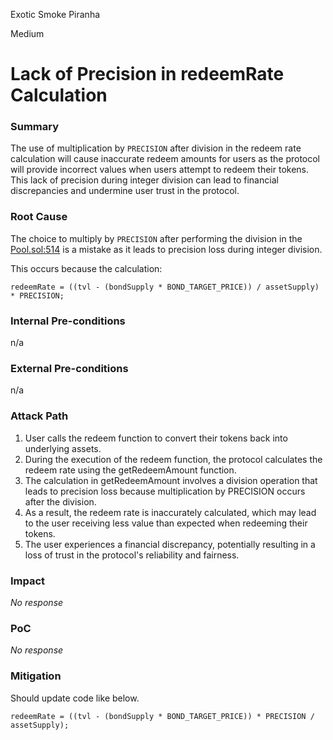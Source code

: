 Exotic Smoke Piranha

Medium

# Lack of Precision in redeemRate Calculation

### Summary

The use of multiplication by ```PRECISION``` after division in the redeem rate calculation will cause inaccurate redeem amounts for users as the protocol will provide incorrect values when users attempt to redeem their tokens. 
This lack of precision during integer division can lead to financial discrepancies and undermine user trust in the protocol.


### Root Cause

The choice to multiply by ```PRECISION``` after performing the division in the [Pool.sol:514](https://github.com/sherlock-audit/2024-12-plaza-finance/blob/main/plaza-evm/src/Pool.sol#L514) is a mistake as it leads to precision loss during integer division. 

This occurs because the calculation:
```solidity
redeemRate = ((tvl - (bondSupply * BOND_TARGET_PRICE)) / assetSupply) * PRECISION;
```

### Internal Pre-conditions

n/a

### External Pre-conditions

n/a

### Attack Path

1. User calls the redeem function to convert their tokens back into underlying assets.
2. During the execution of the redeem function, the protocol calculates the redeem rate using the getRedeemAmount function.
3. The calculation in getRedeemAmount involves a division operation that leads to precision loss because multiplication by PRECISION occurs after the division.
4. As a result, the redeem rate is inaccurately calculated, which may lead to the user receiving less value than expected when redeeming their tokens.
5. The user experiences a financial discrepancy, potentially resulting in a loss of trust in the protocol's reliability and fairness.

### Impact

_No response_

### PoC

_No response_

### Mitigation

Should update code like below.

```solidity
redeemRate = ((tvl - (bondSupply * BOND_TARGET_PRICE)) * PRECISION / assetSupply);
```